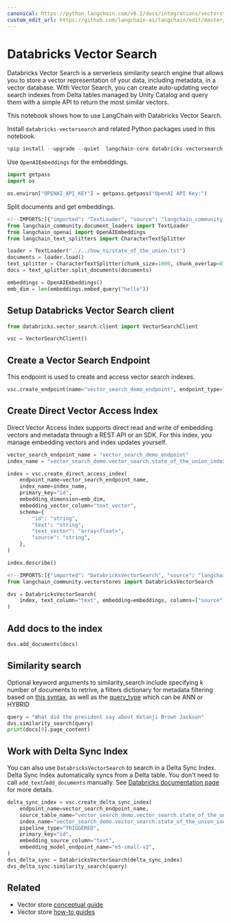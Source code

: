 ```yaml
---
canonical: https://python.langchain.com/v0.2/docs/integrations/vectorstores/databricks_vector_search/
custom_edit_url: https://github.com/langchain-ai/langchain/edit/master/docs/docs/integrations/vectorstores/databricks_vector_search.ipynb
---
```


# Databricks Vector Search

Databricks Vector Search is a serverless similarity search engine that allows you to store a vector representation of your data, including metadata, in a vector database. With Vector Search, you can create auto-updating vector search indexes from Delta tables managed by Unity Catalog and query them with a simple API to return the most similar vectors.

This notebook shows how to use LangChain with Databricks Vector Search.

Install `databricks-vectorsearch` and related Python packages used in this notebook.

```python
%pip install --upgrade --quiet  langchain-core databricks-vectorsearch langchain-openai tiktoken
```

Use `OpenAIEmbeddings` for the embeddings.

```python
import getpass
import os

os.environ["OPENAI_API_KEY"] = getpass.getpass("OpenAI API Key:")
```

Split documents and get embeddings.

```python
<!--IMPORTS:[{"imported": "TextLoader", "source": "langchain_community.document_loaders", "docs": "https://api.python.langchain.com/en/latest/document_loaders/langchain_community.document_loaders.text.TextLoader.html", "title": "Databricks Vector Search"}, {"imported": "OpenAIEmbeddings", "source": "langchain_openai", "docs": "https://api.python.langchain.com/en/latest/embeddings/langchain_openai.embeddings.base.OpenAIEmbeddings.html", "title": "Databricks Vector Search"}, {"imported": "CharacterTextSplitter", "source": "langchain_text_splitters", "docs": "https://api.python.langchain.com/en/latest/character/langchain_text_splitters.character.CharacterTextSplitter.html", "title": "Databricks Vector Search"}]-->
from langchain_community.document_loaders import TextLoader
from langchain_openai import OpenAIEmbeddings
from langchain_text_splitters import CharacterTextSplitter

loader = TextLoader("../../how_to/state_of_the_union.txt")
documents = loader.load()
text_splitter = CharacterTextSplitter(chunk_size=1000, chunk_overlap=0)
docs = text_splitter.split_documents(documents)

embeddings = OpenAIEmbeddings()
emb_dim = len(embeddings.embed_query("hello"))
```

## Setup Databricks Vector Search client

```python
from databricks.vector_search.client import VectorSearchClient

vsc = VectorSearchClient()
```

## Create a Vector Search Endpoint
This endpoint is used to create and access vector search indexes.

```python
vsc.create_endpoint(name="vector_search_demo_endpoint", endpoint_type="STANDARD")
```

## Create Direct Vector Access Index
Direct Vector Access Index supports direct read and write of embedding vectors and metadata through a REST API or an SDK. For this index, you manage embedding vectors and index updates yourself.

```python
vector_search_endpoint_name = "vector_search_demo_endpoint"
index_name = "vector_search_demo.vector_search.state_of_the_union_index"

index = vsc.create_direct_access_index(
    endpoint_name=vector_search_endpoint_name,
    index_name=index_name,
    primary_key="id",
    embedding_dimension=emb_dim,
    embedding_vector_column="text_vector",
    schema={
        "id": "string",
        "text": "string",
        "text_vector": "array<float>",
        "source": "string",
    },
)

index.describe()
```

```python
<!--IMPORTS:[{"imported": "DatabricksVectorSearch", "source": "langchain_community.vectorstores", "docs": "https://api.python.langchain.com/en/latest/vectorstores/langchain_community.vectorstores.databricks_vector_search.DatabricksVectorSearch.html", "title": "Databricks Vector Search"}]-->
from langchain_community.vectorstores import DatabricksVectorSearch

dvs = DatabricksVectorSearch(
    index, text_column="text", embedding=embeddings, columns=["source"]
)
```

## Add docs to the index

```python
dvs.add_documents(docs)
```

## Similarity search
Optional keyword arguments to similarity_search include specifying k number of documents to retrive,
a filters dictionary for metadata filtering based on [this syntax](https://docs.databricks.com/en/generative-ai/create-query-vector-search.html#use-filters-on-queries),
as well as the [query_type](https://api-docs.databricks.com/python/vector-search/databricks.vector_search.html#databricks.vector_search.index.VectorSearchIndex.similarity_search) which can be ANN or HYBRID 

```python
query = "What did the president say about Ketanji Brown Jackson"
dvs.similarity_search(query)
print(docs[0].page_content)
```

## Work with Delta Sync Index

You can also use `DatabricksVectorSearch` to search in a Delta Sync Index. Delta Sync Index automatically syncs from a Delta table. You don't need to call `add_text`/`add_documents` manually. See [Databricks documentation page](https://docs.databricks.com/en/generative-ai/vector-search.html#delta-sync-index-with-managed-embeddings) for more details.

```python
delta_sync_index = vsc.create_delta_sync_index(
    endpoint_name=vector_search_endpoint_name,
    source_table_name="vector_search_demo.vector_search.state_of_the_union",
    index_name="vector_search_demo.vector_search.state_of_the_union_index",
    pipeline_type="TRIGGERED",
    primary_key="id",
    embedding_source_column="text",
    embedding_model_endpoint_name="e5-small-v2",
)
dvs_delta_sync = DatabricksVectorSearch(delta_sync_index)
dvs_delta_sync.similarity_search(query)
```

## Related

- Vector store [conceptual guide](/docs/concepts/#vector-stores)
- Vector store [how-to guides](/docs/how_to/#vector-stores)